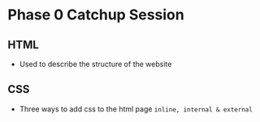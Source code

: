 # Phase 0 Catchup Session

## HTML

-   Used to describe the structure of the website

## CSS

-   Three ways to add css to the html page `inline, internal & external`
